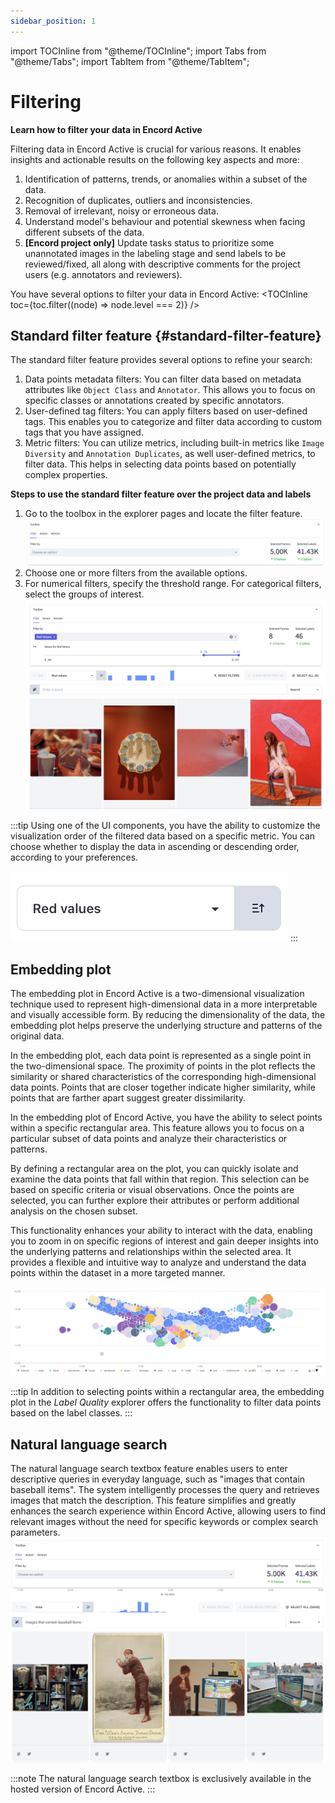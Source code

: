 ```yaml
---
sidebar_position: 1
---
```


import TOCInline from "@theme/TOCInline";
import Tabs from "@theme/Tabs";
import TabItem from "@theme/TabItem";

# Filtering

**Learn how to filter your data in Encord Active**

Filtering data in Encord Active is crucial for various reasons.
It enables insights and actionable results on the following key aspects and more:
1. Identification of patterns, trends, or anomalies within a subset of the data.
2. Recognition of duplicates, outliers and inconsistencies.
3. Removal of irrelevant, noisy or erroneous data.
4. Understand model's behaviour and potential skewness when facing different subsets of the data. 
5. **[Encord project only]** Update tasks status to prioritize some unannotated images in the labeling stage and send labels to be reviewed/fixed, all along with descriptive comments for the project users (e.g. annotators and reviewers).

You have several options to filter your data in Encord Active:
<TOCInline toc={toc.filter((node) => node.level === 2)} />

## Standard filter feature {#standard-filter-feature}

The standard filter feature provides several options to refine your search:
1. Data points metadata filters: You can filter data based on metadata attributes like `Object Class` and `Annotator`.
   This allows you to focus on specific classes or annotations created by specific annotators.
2. User-defined tag filters: You can apply filters based on user-defined tags.
   This enables you to categorize and filter data according to custom tags that you have assigned.
3. Metric filters: You can utilize metrics, including built-in metrics like `Image Diversity` and `Annotation Duplicates`, as well user-defined metrics, to filter data.
   This helps in selecting data points based on potentially complex properties. 


**Steps to use the standard filter feature over the project data and labels**
1. Go to the toolbox in the explorer pages and locate the filter feature.
  ![toolbox-filter-tab](../images/user-guide/toolbox-filter-tab.png)
2. Choose one or more filters from the available options.
3. For numerical filters, specify the threshold range. For categorical filters, select the groups of interest.
  ![toolbox-filter-by-high-red-values](../images/user-guide/toolbox-filter-by-high-red-values.png)

:::tip
Using one of the UI components, you have the ability to customize the visualization order of the filtered data based on a specific metric.
You can choose whether to display the data in ascending or descending order, according to your preferences.

![component-order-by](../images/user-guide/component-order-by.png)
:::

## Embedding plot

[//]: # (todo move the embedding explanation when we have a dedicated section for the UI elements)
The embedding plot in Encord Active is a two-dimensional visualization technique used to represent high-dimensional data in a more interpretable and visually accessible form.
By reducing the dimensionality of the data, the embedding plot helps preserve the underlying structure and patterns of the original data.

In the embedding plot, each data point is represented as a single point in the two-dimensional space.
The proximity of points in the plot reflects the similarity or shared characteristics of the corresponding high-dimensional data points.
Points that are closer together indicate higher similarity, while points that are farther apart suggest greater dissimilarity.

[//]: # (end of move the embedding explanation when we have a dedicated section for the UI elements)

In the embedding plot of Encord Active, you have the ability to select points within a specific rectangular area.
This feature allows you to focus on a particular subset of data points and analyze their characteristics or patterns.

By defining a rectangular area on the plot, you can quickly isolate and examine the data points that fall within that region.
This selection can be based on specific criteria or visual observations.
Once the points are selected, you can further explore their attributes or perform additional analysis on the chosen subset.

This functionality enhances your ability to interact with the data, enabling you to zoom in on specific regions of interest and gain deeper insights into the underlying patterns and relationships within the selected area.
It provides a flexible and intuitive way to analyze and understand the data points within the dataset in a more targeted manner.

![embedding-plot-example.png](../images/user-guide/embedding-plot-example.png)

:::tip
In addition to selecting points within a rectangular area, the embedding plot in the _Label Quality_ explorer offers the functionality to filter data points based on the label classes.
:::

## Natural language search

The natural language search textbox feature enables users to enter descriptive queries in everyday language, such as "images that contain baseball items".
The system intelligently processes the query and retrieves images that match the description.
This feature simplifies and greatly enhances the search experience within Encord Active, allowing users to find relevant images without the need for specific keywords or complex search parameters.
![natural-language-search-example](../images/user-guide/natural-language-search-example.png)

:::note
The natural language search textbox is exclusively available in the hosted version of Encord Active.
:::
